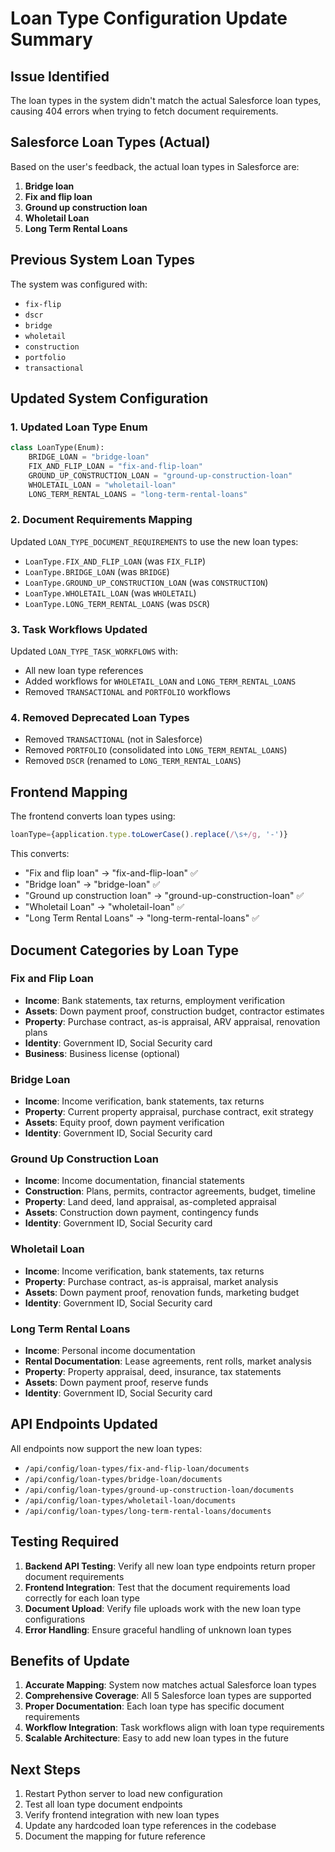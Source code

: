 # Loan Type Configuration Update Summary

## Issue Identified
The loan types in the system didn't match the actual Salesforce loan types, causing 404 errors when trying to fetch document requirements.

## Salesforce Loan Types (Actual)
Based on the user's feedback, the actual loan types in Salesforce are:
1. **Bridge loan**
2. **Fix and flip loan** 
3. **Ground up construction loan**
4. **Wholetail Loan**
5. **Long Term Rental Loans**

## Previous System Loan Types
The system was configured with:
- `fix-flip`
- `dscr`
- `bridge`
- `wholetail`
- `construction`
- `portfolio`
- `transactional`

## Updated System Configuration

### 1. Updated Loan Type Enum
```python
class LoanType(Enum):
    BRIDGE_LOAN = "bridge-loan"
    FIX_AND_FLIP_LOAN = "fix-and-flip-loan"
    GROUND_UP_CONSTRUCTION_LOAN = "ground-up-construction-loan"
    WHOLETAIL_LOAN = "wholetail-loan"
    LONG_TERM_RENTAL_LOANS = "long-term-rental-loans"
```

### 2. Document Requirements Mapping
Updated `LOAN_TYPE_DOCUMENT_REQUIREMENTS` to use the new loan types:
- `LoanType.FIX_AND_FLIP_LOAN` (was `FIX_FLIP`)
- `LoanType.BRIDGE_LOAN` (was `BRIDGE`)
- `LoanType.GROUND_UP_CONSTRUCTION_LOAN` (was `CONSTRUCTION`)
- `LoanType.WHOLETAIL_LOAN` (was `WHOLETAIL`)
- `LoanType.LONG_TERM_RENTAL_LOANS` (was `DSCR`)

### 3. Task Workflows Updated
Updated `LOAN_TYPE_TASK_WORKFLOWS` with:
- All new loan type references
- Added workflows for `WHOLETAIL_LOAN` and `LONG_TERM_RENTAL_LOANS`
- Removed `TRANSACTIONAL` and `PORTFOLIO` workflows

### 4. Removed Deprecated Loan Types
- Removed `TRANSACTIONAL` (not in Salesforce)
- Removed `PORTFOLIO` (consolidated into `LONG_TERM_RENTAL_LOANS`)
- Removed `DSCR` (renamed to `LONG_TERM_RENTAL_LOANS`)

## Frontend Mapping
The frontend converts loan types using:
```typescript
loanType={application.type.toLowerCase().replace(/\s+/g, '-')}
```

This converts:
- "Fix and flip loan" → "fix-and-flip-loan" ✅
- "Bridge loan" → "bridge-loan" ✅
- "Ground up construction loan" → "ground-up-construction-loan" ✅
- "Wholetail Loan" → "wholetail-loan" ✅
- "Long Term Rental Loans" → "long-term-rental-loans" ✅

## Document Categories by Loan Type

### Fix and Flip Loan
- **Income**: Bank statements, tax returns, employment verification
- **Assets**: Down payment proof, construction budget, contractor estimates
- **Property**: Purchase contract, as-is appraisal, ARV appraisal, renovation plans
- **Identity**: Government ID, Social Security card
- **Business**: Business license (optional)

### Bridge Loan
- **Income**: Income verification, bank statements, tax returns
- **Property**: Current property appraisal, purchase contract, exit strategy
- **Assets**: Equity proof, down payment verification
- **Identity**: Government ID, Social Security card

### Ground Up Construction Loan
- **Income**: Income documentation, financial statements
- **Construction**: Plans, permits, contractor agreements, budget, timeline
- **Property**: Land deed, land appraisal, as-completed appraisal
- **Assets**: Construction down payment, contingency funds
- **Identity**: Government ID, Social Security card

### Wholetail Loan
- **Income**: Income verification, bank statements, tax returns
- **Property**: Purchase contract, as-is appraisal, market analysis
- **Assets**: Down payment proof, renovation funds, marketing budget
- **Identity**: Government ID, Social Security card

### Long Term Rental Loans
- **Income**: Personal income documentation
- **Rental Documentation**: Lease agreements, rent rolls, market analysis
- **Property**: Property appraisal, deed, insurance, tax statements
- **Assets**: Down payment proof, reserve funds
- **Identity**: Government ID, Social Security card

## API Endpoints Updated
All endpoints now support the new loan types:
- `/api/config/loan-types/fix-and-flip-loan/documents`
- `/api/config/loan-types/bridge-loan/documents`
- `/api/config/loan-types/ground-up-construction-loan/documents`
- `/api/config/loan-types/wholetail-loan/documents`
- `/api/config/loan-types/long-term-rental-loans/documents`

## Testing Required
1. **Backend API Testing**: Verify all new loan type endpoints return proper document requirements
2. **Frontend Integration**: Test that the document requirements load correctly for each loan type
3. **Document Upload**: Verify file uploads work with the new loan type configurations
4. **Error Handling**: Ensure graceful handling of unknown loan types

## Benefits of Update
1. **Accurate Mapping**: System now matches actual Salesforce loan types
2. **Comprehensive Coverage**: All 5 Salesforce loan types are supported
3. **Proper Documentation**: Each loan type has specific document requirements
4. **Workflow Integration**: Task workflows align with loan type requirements
5. **Scalable Architecture**: Easy to add new loan types in the future

## Next Steps
1. Restart Python server to load new configuration
2. Test all loan type document endpoints
3. Verify frontend integration with new loan types
4. Update any hardcoded loan type references in the codebase
5. Document the mapping for future reference 